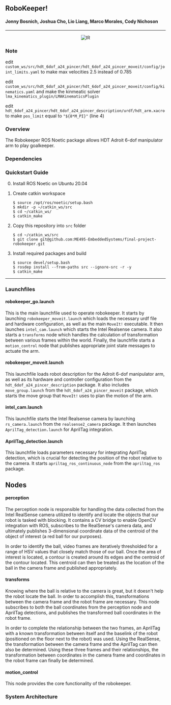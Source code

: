 ## RoboKeeper!
#### Jonny Bosnich, Joshua Cho, Lio Liang, Marco Morales, Cody Nichoson 
****
<p align="center">
<img src="https://lh3.googleusercontent.com/ua2YJ2zwJMydnONk9AcYKvf6-o8JaxcKUgEX4tdtqe1Ov11yTasoWbyuPdtUWhBFYmyr6iOYt9WxnOHF3Ps9CDU4XOA0vZSoN44wgtlsELAWTmxDPqq7lt-naQmr4Oa6NUt3GA093fgYeBYhCJ2smYue5utlxmqiLtq0FCSHuNhfQ_NyVvrBcHyHOf-6MymTybHBHnLHhKuJjr9H4ysu208E4JcjIXVio_wenhK8XMOsYh1Xf9baU8gXc7foggn2KD2oBOOE6_c1_n6SJFiIQIZ82hS9hh-7vPQbJ1nojUEQGFXhL41CLfNUUqV054mu2DFxQsnwgpmEkewCo-MwreN76kpIdJPGfqqqL3l9F-z8wLra8WZShXjJ56Gbhg2wXeCC8m2HYWMcXG2q_Du27j2UqOKsX-DfCg8Jui9tClILSTDmSvi0LfSnhFW2pKxBL3hWxFsmFz0CH_GCdsg6DpN-WZtqu6kg1NiSEdD6526ajvI7_Ic9fK9zhjwD2WfZ2Pw8LykEcHoUmRzj5R48SfKk3WfN0FqENhl-fEY9NwWwa84chGl5hBWU4k12KpukgG6698HplJCI0ZU2IraN-SaO8x-rLXbV_5itScQWocpu7Q9j-WczUAH8h_veEDDhph1mGmtsUUeC547Duxoa0z0bZnSj0n48IbsiaeoUQNpWvb2cVeXVFioYtz5jJEGMemtAa1D8n1J38IuJ_Qh-Djoz=w391-h220-no?authuser=1" alt="IR" />
 </p>
 
### Note
edit `custom_ws/src/hdt_6dof_a24_pincer/hdt_6dof_a24_pincer_moveit/config/joint_limits.yaml` to make max velocities 2.5 instead of 0.785

edit `custom_ws/src/hdt_6dof_a24_pincer/hdt_6dof_a24_pincer_moveit/config/kinematics.yaml` and make the kinmeatic solver `lma_kinematics_plugin/LMAKinematicsPlugin`

 edit `hdt_6dof_a24_pincer/hdt_6dof_a24_pincer_description/urdf/hdt_arm.xacro` to make `pos_limit` equal to `"${8*M_PI}"` (line 4) 
### Overview
The Robokeeper ROS Noetic package allows HDT Adroit 6-dof manipulator arm to play goalkeeper.

### Dependencies

### Quickstart Guide
0. Install ROS Noetic on Ubuntu 20.04
1. Create catkin workspace

    ```
    $ source /opt/ros/noetic/setup.bash
    $ mkdir -p ~/catkin_ws/src
    $ cd ~/catkin_ws/
    $ catkin_make
    ```
2. Copy this repository into `src` folder
    ```
    $ cd ~/catkin_ws/src
    $ git clone git@github.com:ME495-EmbeddedSystems/final-project-robokeeper.git
    ```
3. Install required packages and build
    ```
    $ source devel/setup.bash
    $ rosdep install --from-paths src --ignore-src -r -y
    $ catkin_make
    ```
****
### Launchfiles
#### robokeeper_go.launch
This is the main launchfile used to operate robokeeper. It starts by launching `robokeeper_moveit.launch` which loads the necessary urdf file and hardware configuration, as well as the main `MoveIt!` executable. It then launches `intel_cam.launch` which starts the Intel Realsense camera. It also starts a `transforms` node which handles the calculation of transformation between various frames within the world. Finally, the launchfile starts a `motion_control` node that publishes appropriate joint state messages to actuate the arm. 

#### robokeeper_moveit.launch
This launchfile loads robot description for the Adroit 6-dof manipulator arm, as well as its hardware and controller configuration from the `hdt_6dof_a24_pincer_description` package. It also includes `move_group.launch` from the `hdt_6dof_a24_pincer_moveit` package, which starts the move group that `MoveIt!` uses to plan the motion of the arm.

#### intel_cam.launch
This launchfile starts the Intel Realsense camera by launching `rs_camera.launch` from the `realsense2_camera` package. It then launches `AprilTag_detection.launch` for AprilTag integration.

#### AprilTag_detection.launch
This launchfile loads parameters necessary for integrating AprilTag detection, which is crucial for detecting the position of the robot relative to the camera. It starts `apriltag_ros_continuous_node` from the `apriltag_ros` package.

## Nodes
#### perception
The perception node is responsible for handling the data collected from the Intel RealSense camera utilized to identify and locate the objects that our robot is tasked with blocking. It contains a CV bridge to enable OpenCV integration with ROS, subscribes to the RealSense's camera data, and ultimately publishes 3-dimensional coordinate data of the centroid of the object of interest (a red ball for our purposes).

In order to identify the ball, video frames are iteratively thresholded for a range of HSV values that closely match those of our ball. Once the area of interest is located, a contour is created around its edges and the centroid of the contour located. This centroid can then be treated as the location of the ball in the camera frame and published appropriately.

#### transforms
Knowing where the ball is relative to the camera is great, but it doesn't help the robot locate the ball. In order to accomplish this, transformations between the camera frame and the robot frame are necessary. This node subscribes to both the ball coordinates from the perception node and AprilTag detections, and publishes the transformed ball coordinates in the robot frame.

In order to complete the relationship between the two frames, an AprilTag with a known transformation between itself and the baselink of the robot (positioned on the floor next to the robot) was used. Using the RealSense, the transformation between the camera frame and the AprilTag can then also be determined. Using these three frames and their relationships, the transformation between coordinates in the camera frame and coordinates in the robot frame can finally be determined.

#### motion_control
This node provides the core functionality of the robokeeper.


### System Architecture


